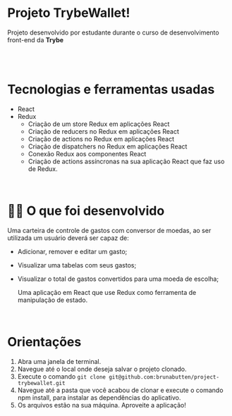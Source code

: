 # Projeto TrybeWallet!

Projeto desenvolvido por estudante durante o curso de desenvolvimento front-end da **Trybe**

<br />

<br />

# Tecnologias e ferramentas usadas

- React 
- Redux 
  - Criação de um store Redux em aplicações React
  - Criação de reducers no Redux em aplicações React
  - Criação de actions no Redux em aplicações React
  - Criação de dispatchers no Redux em aplicações React
  - Conexão Redux aos componentes React
  - Criação de actions assíncronas na sua aplicação React que faz uso de Redux.
<br />

# 👨‍💻 O que foi desenvolvido

  Uma carteira de controle de gastos com conversor de moedas, ao ser utilizada um usuário deverá ser capaz de:

- Adicionar, remover e editar um gasto;
- Visualizar uma tabelas com seus gastos;
- Visualizar o total de gastos convertidos para uma moeda de escolha;

  Uma aplicação em React que use Redux como ferramenta de manipulação de estado.
<br />

# Orientações

1. Abra uma janela de terminal.
2. Navegue até o local onde deseja salvar o projeto clonado.
3. Execute o comando `git clone git@github.com:brunabutten/project-trybewallet.git`
4. Navegue até a pasta que você acabou de clonar e execute o comando npm install, para instalar as dependências do aplicativo.
5. Os arquivos estão na sua máquina. Aproveite a aplicação!
